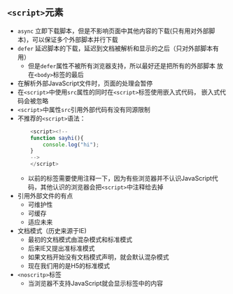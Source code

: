 ## `<script>`元素
- `async` 立即下载脚本，但是不影响页面中其他内容的下载(只有用对外部脚本)，可以保证多个外部脚本并行下载
- `defer` 延迟脚本的下载，延迟到文档被解析和显示的之后（只对外部脚本有用）
    - 但是`defer`属性不被所有浏览器支持，所以最好还是把所有的外部脚本   放在`<body>`标签的最后
- 在解析外部JavaScript文件时，页面的处理会暂停
- 在`<script>`中使用`src`属性的同时在`<script>`标签使用嵌入式代码，  嵌入式代码会被忽略
- `<script>`中属性`src`引用外部代码有没有同源限制
- 不推荐的`<script>`语法：
    ```javascript
        <script><!--
        function sayhi(){
            console.log("hi");
        }
        -->
        </script>
    ```
    - 以前的标签需要使用注释一下，因为有些浏览器并不认识JavaScript代码，其他认识的浏览器会把`<script>`中注释给去掉
- 引用外部文件的有点
    - 可维护性
    - 可缓存
    - 适应未来
- 文档模式（历史来源于IE)
    - 最初的文档模式由混杂模式和标准模式
    - 后来IE又提出准标准模式
    - 如果文档开始没有文档模式声明，就会默认混杂模式
    - 现在我们用的是H5的标准模式
- `<noscritp>`标签
    - 当浏览器不支持JavaScript就会显示标签中的内容
